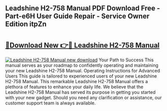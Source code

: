 ## Leadshine H2-758 Manual PDF Download Free - Part-e6H User Guide Repair - Service Owner Edition itpZn

# <h2><a href="http://bc3868.oget.top/?id=Leadshine+H2-758+Manual">🔗Download New 👉🔴 Leadshine H2-758 Manual</a></h2>

[![Leadshine H2-758 Manual new download](https://i.imgur.com/5g1atiW.png)](http://bc3868.oget.top/?id=Leadshine+H2-758+Manual)
Your Path to Success This manual serves as your roadmap to confidently operating and maintaining your new Leadshine H2-758 Manual. Operating Instructions for Advanced Users This guide is tailored to experienced users of your new Leadshine H2-758 Manual. This remarkable Leadshine H2-758 Manual offers a plethora of features to enhance your daily life. We believe that the Leadshine H2-758 Manual has served its purpose in getting you started with your new gadget. Should you need any clarification or assistance, our customer support team is always available.
